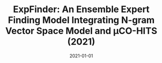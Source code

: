 ---
title: "ExpFinder: An Ensemble Expert Finding Model Integrating N-gram Vector Space Model and μCO-HITS (2021)"
collection: publications
permalink: /publication/expfinder_2021
date: 2021-01-01
venue: 'arXiv'
paperurl: '/files/research/Expertise_Retrieval_TKDE_2021.pdf'
link: 'https://arxiv.org/abs/2101.06821'
github: 'https://github.com/Yongbinkang/ExpFinder'
citation: '<b>Yong-Bin Kang</b>, Hung Du, Abdur Rahim Mohammad Forkan, Prem Prakash Jayaraman, Amir Aryani, Timos Sellis, ExpFinder: An Ensemble Expert Finding Model Integrating N-gram Vector Space Model and μCO-HITS, arXiv:2101.06821, 2021'
---